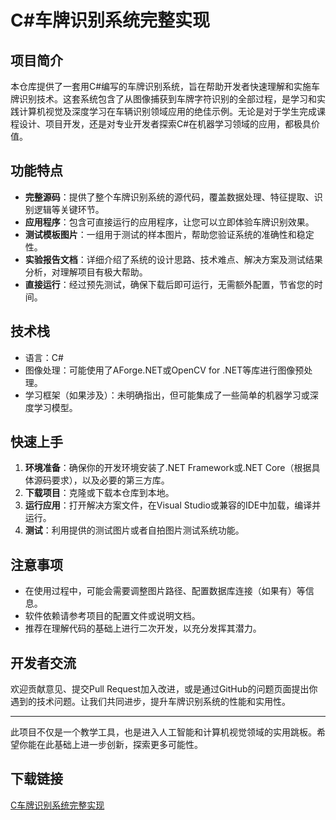 # C#车牌识别系统完整实现

## 项目简介

本仓库提供了一套用C#编写的车牌识别系统，旨在帮助开发者快速理解和实施车牌识别技术。这套系统包含了从图像捕获到车牌字符识别的全部过程，是学习和实践计算机视觉及深度学习在车辆识别领域应用的绝佳示例。无论是对于学生完成课程设计、项目开发，还是对专业开发者探索C#在机器学习领域的应用，都极具价值。

## 功能特点

- **完整源码**：提供了整个车牌识别系统的源代码，覆盖数据处理、特征提取、识别逻辑等关键环节。
- **应用程序**：包含可直接运行的应用程序，让您可以立即体验车牌识别效果。
- **测试模板图片**：一组用于测试的样本图片，帮助您验证系统的准确性和稳定性。
- **实验报告文档**：详细介绍了系统的设计思路、技术难点、解决方案及测试结果分析，对理解项目有极大帮助。
- **直接运行**：经过预先测试，确保下载后即可运行，无需额外配置，节省您的时间。

## 技术栈

- 语言：C#
- 图像处理：可能使用了AForge.NET或OpenCV for .NET等库进行图像预处理。
- 学习框架（如果涉及）：未明确指出，但可能集成了一些简单的机器学习或深度学习模型。

## 快速上手

1. **环境准备**：确保你的开发环境安装了.NET Framework或.NET Core（根据具体源码要求），以及必要的第三方库。
2. **下载项目**：克隆或下载本仓库到本地。
3. **运行应用**：打开解决方案文件，在Visual Studio或兼容的IDE中加载，编译并运行。
4. **测试**：利用提供的测试图片或者自拍图片测试系统功能。

## 注意事项

- 在使用过程中，可能会需要调整图片路径、配置数据库连接（如果有）等信息。
- 软件依赖请参考项目的配置文件或说明文档。
- 推荐在理解代码的基础上进行二次开发，以充分发挥其潜力。

## 开发者交流

欢迎贡献意见、提交Pull Request加入改进，或是通过GitHub的问题页面提出你遇到的技术问题。让我们共同进步，提升车牌识别系统的性能和实用性。

---

此项目不仅是一个教学工具，也是进入人工智能和计算机视觉领域的实用跳板。希望你能在此基础上进一步创新，探索更多可能性。

## 下载链接

[C车牌识别系统完整实现](https://pan.quark.cn/s/91d54f3a7b2d)